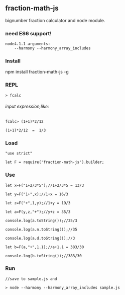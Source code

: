 ## fraction-math-js

bignumber fraction calculator and node module.

### need ES6 support!

	node4.1.1 arguments:
		--harmony --harmony_array_includes
    
### Install

npm install fraction-math-js -g

### REPL

	> fcalc
  
###### input expression,like:

	fcalc> (1+1)*2/12
  
	(1+1)*2/12  =  1/3
  
### Load

	"use strict"
  
    let F = require('fraction-math-js').builder;
    
### Use
    let x=F("1+2/3*5");//1+2/3*5 = 13/3
    
    let y=F("1+",x);//1+x = 16/3
    
    let z=F("+",1,y);//1+y = 19/3
    
    let a=F(y,z,"+");//y+z = 35/3
    
    console.log(a.toString());//35/3
    
    console.log(a.n.toString());//35
    
    console.log(a.d.toString());//3
    
    let b=F(a,"+",1.1);//a+1.1 = 383/30
	
    console.log(b.toString());//383/30
### Run

	//save to sample.js and
  
	> node --harmony --harmony_array_includes sample.js
